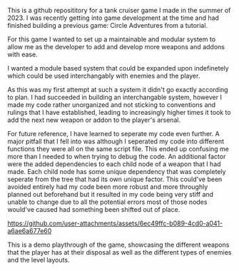 This is a github reposititory for a tank cruiser game I made in the summer of 2023. I was recently getting into game development at the time and had finished building a previous game: Circle Adventures from a tutorial.

For this game I wanted to set up a maintainable and modular system to allow me as the developer to add and develop more weapons and addons with ease. 

I wanted a module based system that could be expanded upon indefinetely which could be used interchangably with enemies and the player.

As this was my first attempt at such a system it didn't go exactly according to plan. I had succeeded in building an interchangable system, however I made my code rather unorganized and not sticking to conventions and rulings that I have established, leading to increasingly higher times it took to add the next new weapon or addon to the player's arsenal.

For future reference, I have learned to seperate my code even further. A major pitfall that I fell into was although I seperated my code into different functions they were all on the same script file. This ended up confusing me more than I needed to when trying to debug the code. An additional factor were the added dependencies to each child node of a weapon that I had made. Each child node has some unique dependency that was completely seperate from the tree that had its own unique factor. This could've been avoided entirely had my code been more robust and more throughly planned out beforehand but it resulted in my code being very stiff and unable to change due to all the potential errors most of those nodes would've caused had something been shifted out of place.



https://github.com/user-attachments/assets/6ec49ffc-b089-4cd0-a041-a6ae6a677e60

This is a demo playthrough of the game, showcasing the different weapons that the player has at their disposal as well as the different types of enemies and the level layouts.
